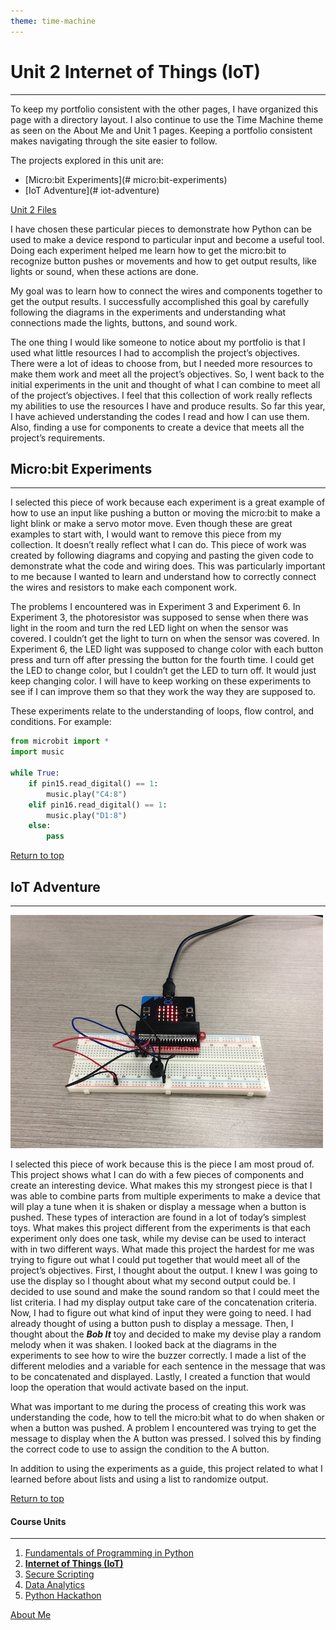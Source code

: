 ```yaml
---
theme: time-machine
---
```


# Unit 2 Internet of Things (IoT)

----------

To keep my portfolio consistent with the other pages, I have organized this page with a directory layout. I also continue to use the Time Machine theme as seen on the About Me and Unit 1 pages. Keeping a portfolio consistent makes navigating through the site easier to follow.

The projects explored in this unit are:

* [Micro:bit Experiments](# micro:bit-experiments)
* [IoT Adventure](# iot-adventure)

[Unit 2 Files](https://github.com/gplambeck/unit_1/tree/master/module06)

I have chosen these particular pieces to demonstrate how Python can be used to make a device respond to particular input and become a useful tool. Doing each experiment helped me learn how to get the micro:bit to recognize button pushes or movements and how to get output results, like lights or sound, when these actions are done.

My goal was to learn how to connect the wires and components together to get the output results. I successfully accomplished this goal by carefully following the diagrams in the experiments and understanding what connections made the lights, buttons, and sound work.

The one thing I would like someone to notice about my portfolio is that I used what little resources I had to accomplish the project’s objectives. There were a lot of ideas to choose from, but I needed more resources to make them work and meet all the project’s objectives. So, I went back to the initial experiments in the unit and thought of what I can combine to meet all of the project’s objectives. I feel that this collection of work really reflects my abilities to use the resources I have and produce results. So far this year, I have achieved understanding the codes I read and how I can use them. Also, finding a use for components to create a device that meets all the project’s requirements.

## Micro:bit Experiments

----------

I selected this piece of work because each experiment is a great example of how to use an input like pushing a button or moving the micro:bit to make a light blink or make a servo motor move. Even though these are great examples to start with, I would want to remove this piece from my collection. It doesn’t really reflect what I can do. This piece of work was created by following diagrams and copying and pasting the given code to demonstrate what the code and wiring does. This was particularly important to me because I wanted to learn and understand how to correctly connect the wires and resistors to make each component work.

The problems I encountered was in Experiment 3 and Experiment 6. In Experiment 3, the photoresistor was supposed to sense when there was light in the room and turn the red LED light on when the sensor was covered. I couldn’t get the light to turn on when the sensor was covered. In Experiment 6, the LED light was supposed to change color with each button press and turn off after pressing the button for the fourth time. I could get the LED to change color, but I couldn’t get the LED to turn off. It would just keep changing color. I will have to keep working on these experiments to see if I can improve them so that they work the way they are supposed to.

These experiments relate to the understanding of loops, flow control, and conditions. For example:
```python
from microbit import *
import music

while True:
    if pin15.read_digital() == 1:
        music.play("C4:8")
    elif pin16.read_digital() == 1:
        music.play("D1:8")
    else:
        pass
```

[Return to top](#unit-2-internet-of-things-(iot))

## IoT Adventure

----------

![Image](image/microbit.JPG)

I selected this piece of work because this is the piece I am most proud of. This project shows what I can do with a few pieces of components and create an interesting device. What makes this my strongest piece is that I was able to combine parts from multiple experiments to make a device that will play a tune when it is shaken or display a message when a button is pushed. These types of interaction are found in a lot of today’s simplest toys. What makes this project different from the experiments is that each experiment only does one task, while my devise can be used to interact with in two different ways. What made this project the hardest for me was trying to figure out what I could put together that would meet all of the project’s objectives. First, I thought about the output. I knew I was going to use the display so I thought about what my second output could be. I decided to use sound and make the sound random so that I could meet the list criteria. I had my display output take care of the concatenation criteria. Now, I had to figure out what kind of input they were going to need. I had already thought of using a button push to display a message. Then, I thought about the **_Bob It_** toy and decided to make my devise play a random melody when it was shaken. I looked back at the diagrams in the experiments to see how to wire the buzzer correctly. I made a list of the different melodies and a variable for each sentence in the message that was to be concatenated and displayed. Lastly, I created a function that would loop the operation that would activate based on the input.

What was important to me during the process of creating this work was understanding the code, how to tell the micro:bit what to do when shaken or when a button was pushed. A problem I encountered was trying to get the message to display when the A button was pressed. I solved this by finding the correct code to use to assign the condition to the A button.

In addition to using the experiments as a guide, this project related to what I learned before about lists and using a list to randomize output.

[Return to top](#unit-2-internet-of-things-(iot))


#### Course Units

----------

1. [Fundamentals of Programming in Python](./fundamentals_of_programming.md)
2. [**Internet of Things (IoT)**](./internet_of_things.md)
3. [Secure Scripting](./secure_scripting.md)
4. [Data Analytics](./data_analytics.md)
5. [Python Hackathon](./python_hackathon.md)

[About Me](./README.md)
